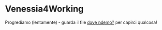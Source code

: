 # Venessia4Working

Progrediamo (lentamente) - guarda il file [dove ndemo?](https://github.com/kalou91/Venessia4Working/blob/master/Dove%20Ndemo%3F.ipynb) per capirci qualcosa!
